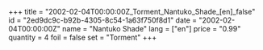 +++
title = "2002-02-04T00:00:00Z_Torment_Nantuko_Shade_[en]_false"
id = "2ed9dc9c-b92b-4305-8c54-1a63f750f8d1"
date = "2002-02-04T00:00:00Z"
name = "Nantuko Shade"
lang = ["en"]
price = "0.99"
quantity = 4
foil = false
set = "Torment"
+++
